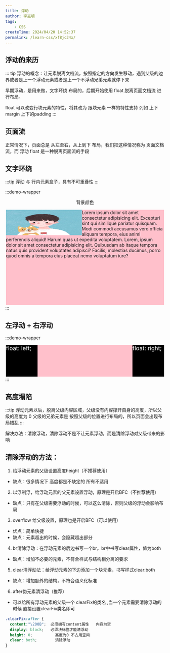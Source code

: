```yaml
---
title: 浮动
author: 李嘉明
tags:
    - CSS
createTime: 2024/04/20 14:52:37
permalink: /learn-css/xf8jc34x/
---
```


## 浮动的来历

::: tip
浮动的概念：让元素脱离文档流，按照指定的方向发生移动，遇到父级的边界或者是上一个浮动元素或者是上一个不浮动兄弟元素就停下来

早期浮动，是用来做，文字环绕 布局的，后期开始使用 float 脱离页面文档流 进行布局。

float 可以改变行块元素的特性，将其改为 跟块元素 一样的特性支持 列如 上下margin 上下的padding 
:::

## 页面流

正常情况下，页面总是 从左至右，从上到下 布局，我们把这种情况称为 页面文档流，而 浮动 float 是一种脱离页面流的手段

## 文字环绕

:::tip
浮动 与 行内元素盒子，具有不可重叠性
:::

<style>
.outer-002 {
  width: 500px;
  height: 300px;
  background-color: pink;
  margin: 0 auto;
}
.outer-002 img {
  float: left;
}
</style>

:::demo-wrapper

<p align="center">背景颜色</p>

<div class="outer-002">
<img src="/51853339.jpeg" alt="" width="240" height="80" />
Lorem ipsum dolor sit amet consectetur adipisicing elit. Excepturi sint
qui similique pariatur quisquam. Modi commodi accusamus vero officia
aliquam tempora, eius animi perferendis aliquid! Harum quas ut expedita
voluptatem. Lorem, ipsum dolor sit amet consectetur adipisicing elit.
Quibusdam ab itaque tempora natus quis provident voluptates adipisci?
Facilis, molestias ducimus, porro quod omnis a tempora eius placeat nemo
voluptatum iure?
</div>
:::

## 左浮动 + 右浮动

<style>
.outer-003 {
  width: 500px;
  margin: 0 auto;
  background-color: pink;
  overflow: auto;
}
.inner-003 {
  width: 100px;
  height: 100px;
  background-color: black;
  color: white;
  font-size: 18px;
}

.inner-003:nth-child(1) {
  float: left;
}
.inner-003:nth-child(2) {
  float: right;
}
</style>

:::demo-wrapper
<div class="outer-003">
  <div class="inner-003">float: left;</div>
  <div class="inner-003">float: right;</div>
</div>
:::

## 高度塌陷

:::tip
浮动元素以后，脱离父级内容区域，父级没有内容撑开自身的高度，所以父级的高度为 0
父级的兄弟元素是 按照父级的位置进行布局的，所以页面会出现布局错乱
:::

解决办法：清除浮动，清除浮动不是不让元素浮动，而是清除浮动对父级带来的影响


## 清除浮动的方法：


1. 给浮动元素的父级设置高度height（不推荐使用）
  - 缺点：很多情况下 高度都是不缺定的  所有不适用
  
2. 以浮制浮，给浮动元素的父元素设置浮动，原理是开启BFC（不推荐使用）
  - 缺点：只有在父级需要浮动的时候，可以这么清除，否则父级的浮动会影响布局

3. overflow 给父级设置，原理也是开启BFC（可以使用）
  - 优点：简单快捷
  - 缺点：元素超出的时候，会隐藏超出部分

4. br清除浮动：在浮动元素的后边书写一个br。br中书写clear属性，值为both
  - 缺点：增加不必要的元素，不符合样式与结构相分离的要求

5. clear清浮动法：给浮动元素的下边添加一个块元素，书写样式clear:both
  - 缺点：增加额外的结构，不符合语义化标准

6. after伪元素清浮动（推荐）
  - 可以给所有浮动元素的父级一个  clearFix的类名 ,当一个元素需要清除浮动的时候  直接设置clearFix类名即可

```css
.clearFix:after {
  content:"\200B";  必须拥有content属性   内容为空
  display: block;   必须块标签才能清浮动
  height: 0;          高度为0 不占用空间
  clear: both;        清除浮动
}
```